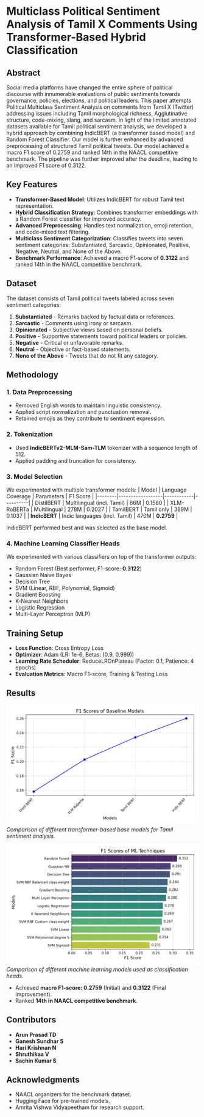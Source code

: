 # Multiclass Political Sentiment Analysis of Tamil X Comments Using Transformer-Based Hybrid Classification

## Abstract
Social media platforms have changed the entire sphere of political discourse with innumerable evaluations of public sentiments towards governance, policies, elections, and political leaders. This paper attempts Political Multiclass Sentiment Analysis on comments from Tamil X (Twitter) addressing issues including Tamil morphological richness, Agglutinative structure, code-mixing, slang, and sarcasm. In light of the limited annotated datasets available for Tamil political sentiment analysis, we developed a hybrid approach by combining IndicBERT (a transformer based model) and Random Forest Classifier. Our model is further enhanced by advanced preprocessing of structured Tamil political tweets. Our model achieved a macro F1 score of 0.2759 and ranked 14th  in the NAACL competitive benchmark. The pipeline was further improved after the deadline, leading to an improved F1 score of 0.3122.

## Key Features
- **Transformer-Based Model**: Utilizes IndicBERT for robust Tamil text representation.
- **Hybrid Classification Strategy**: Combines transformer embeddings with a Random Forest classifier for improved accuracy.
- **Advanced Preprocessing**: Handles text normalization, emoji retention, and code-mixed text filtering.
- **Multiclass Sentiment Categorization**: Classifies tweets into seven sentiment categories: Substantiated, Sarcastic, Opinionated, Positive, Negative, Neutral, and None of the Above.
- **Benchmark Performance**: Achieved a macro F1-score of **0.3122** and ranked 14th in the NAACL competitive benchmark.

## Dataset
The dataset consists of Tamil political tweets labeled across seven sentiment categories:
1. **Substantiated** - Remarks backed by factual data or references.
2. **Sarcastic** - Comments using irony or sarcasm.
3. **Opinionated** - Subjective views based on personal beliefs.
4. **Positive** - Supportive statements toward political leaders or policies.
5. **Negative** - Critical or unfavorable remarks.
6. **Neutral** - Objective or fact-based statements.
7. **None of the Above** - Tweets that do not fit any category.

## Methodology
### 1. Data Preprocessing
- Removed English words to maintain linguistic consistency.
- Applied script normalization and punctuation removal.
- Retained emojis as they contribute to sentiment expression.

### 2. Tokenization
- Used **IndicBERTv2-MLM-Sam-TLM** tokenizer with a sequence length of 512.
- Applied padding and truncation for consistency.

### 3. Model Selection
We experimented with multiple transformer models:
| Model | Language Coverage | Parameters | F1 Score |
|--------|------------------|------------|----------|
| DistilBERT | Multilingual (incl. Tamil) | 66M | 0.1580 |
| XLM-RoBERTa | Multilingual | 278M | 0.2027 |
| TamilBERT | Tamil only | 389M | 0.1037 |
| **IndicBERT** | Indic languages (incl. Tamil) | 470M | **0.2759** |

IndicBERT performed best and was selected as the base model.

### 4. Machine Learning Classifier Heads
We experimented with various classifiers on top of the transformer outputs:
- Random Forest (Best performer, F1-score: **0.3122**)
- Gaussian Naive Bayes
- Decision Tree
- SVM (Linear, RBF, Polynomial, Sigmoid)
- Gradient Boosting
- K-Nearest Neighbors
- Logistic Regression
- Multi-Layer Perceptron (MLP)

## Training Setup
- **Loss Function**: Cross Entropy Loss
- **Optimizer**: Adam (LR: 1e-6, Betas: (0.9, 0.999))
- **Learning Rate Scheduler**: ReduceLROnPlateau (Factor: 0.1, Patience: 4 epochs)
- **Evaluation Metrics**: Macro F1-score, Training & Testing Loss

## Results

![Base Model Comparison](Graphs/plot4.png)
*Comparison of different transformer-based base models for Tamil sentiment analysis.*

![Machine Learning Model Comparison](Graphs/plot1.png)
*Comparison of different machine learning models used as classification heads.*

- Achieved **macro F1-score: 0.2759** (Initial) and **0.3122** (Final improvement).
- Ranked **14th in NAACL competitive benchmark**.

## Contributors
- **Arun Prasad TD**
- **Ganesh Sundhar S**
- **Hari Krishnan N**
- **Shruthikaa V**
- **Sachin Kumar S**

## Acknowledgments
- NAACL organizers for the benchmark dataset.
- Hugging Face for pre-trained models.
- Amrita Vishwa Vidyapeetham for research support.



